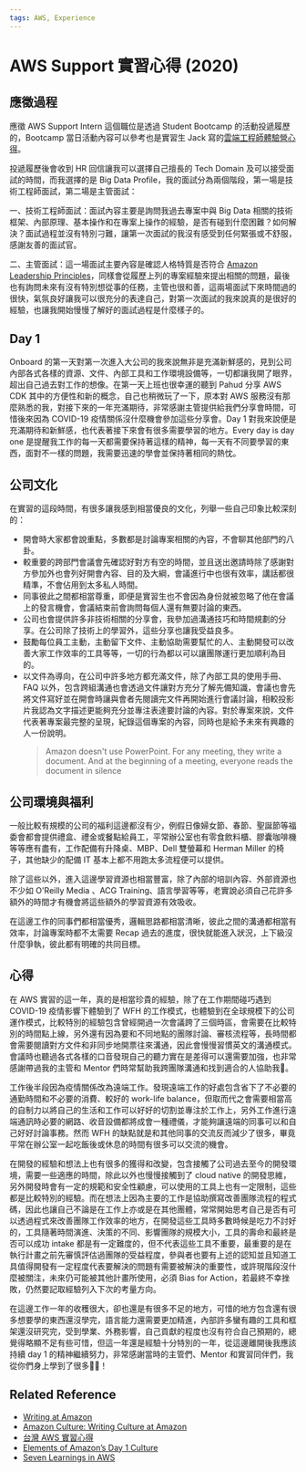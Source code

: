 ```yaml
---
tags: AWS, Experience
---
```

# AWS Support 實習心得 (2020)
## 應徵過程
應徵 AWS Support Intern 這個職位是透過 Student Bootcamp 的活動投遞履歷的，Bootcamp 當日活動內容可以參考也是實習生 Jack 寫的[雲端工程師體驗營心得](https://jackkuo.org/post/aws%E9%9B%B2%E7%AB%AF%E5%B7%A5%E7%A8%8B%E5%B8%AB%E9%AB%94%E9%A9%97%E7%87%9F%E5%BF%83%E5%BE%97/)。

投遞履歷後會收到 HR 回信讓我可以選擇自己擅長的 Tech Domain 及可以接受面試的時間，而我選擇的是 Big Data Profile，我的面試分為兩個階段，第一場是技術工程師面試，第二場是主管面試：

一、技術工程師面試：面試內容主要是詢問我過去專案中與 Big Data 相關的技術框架、內部原理、基本操作和在專案上操作的經驗，是否有碰到什麼困難？如何解決？面試過程並沒有特別刁難，讓第一次面試的我沒有感受到任何緊張或不舒服，感謝友善的面試官。

二、主管面試：這一場面試主要內容是確認人格特質是否符合 [Amazon Leadership Principles](https://aws.amazon.com/tw/careers/culture/)，同樣會從履歷上列的專案經驗來提出相關的問題，最後也有詢問未來有沒有特別想從事的任務，主管也很和善，這兩場面試下來時間過的很快，氣氛良好讓我可以很充分的表達自己，對第一次面試的我來說真的是很好的經驗，也讓我開始慢慢了解好的面試過程是什麼樣子的。


## Day 1
Onboard 的第一天對第一次進入大公司的我來說無非是充滿新鮮感的，見到公司內部各式各樣的資源、文件、內部工具和工作環境設備等，一切都讓我開了眼界，超出自己過去對工作的想像。在第一天上班也很幸運的聽到 Pahud 分享 AWS CDK 其中的方便性和新的概念，自己也稍微玩了一下，原本對 AWS 服務沒有那麼熟悉的我，對接下來的一年充滿期待，非常感謝主管提供給我們分享會時間，可惜後來因為 COVID-19 疫情關係沒什麼機會參加這些分享會。Day 1 對我來說便是充滿期待和新鮮感，也代表著接下來會有很多需要學習的地方。Every day is day one 是提醒我工作的每一天都需要保持著這樣的精神，每一天有不同要學習的東西，面對不一樣的問題，我需要迅速的學會並保持著相同的熱忱。

## 公司文化

在實習的這段時間，有很多讓我感到相當優良的文化，列舉一些自己印象比較深刻的：
- 開會時大家都會說重點，多數都是討論專案相關的內容，不會聊其他部門的八卦。
- 較重要的跨部門會議會先確認好對方有空的時間，並且送出邀請時除了感謝對方參加外也會列好開會內容、目的及大綱，會議進行中也很有效率，講話都很精準，不會佔用到太多私人時間。
- 同事彼此之間都相當尊重，即便是實習生也不會因為身份就被忽略了他在會議上的發言機會，會議結束前會詢問每個人還有無要討論的東西。
- 公司也會提供許多非技術相關的分享會，我參加過溝通技巧和時間規劃的分享。在公司除了技術上的學習外，這些分享也讓我受益良多。
- 鼓勵每位員工主動，主動留下文件、主動協助需要幫忙的人、主動開發可以改善大家工作效率的工具等等，一切的行為都以可以讓團隊運行更加順利為目的。
- 以文件為導向，在公司中許多地方都充滿文件，除了內部工具的使用手冊、FAQ 以外，包含跨組溝通也會透過文件讓對方充分了解先備知識，會議也會先將文件寫好並在開會時讓與會者先閱讀完文件再開始進行會議討論，相較投影片我認為文字描述更能夠充分並專注表達要討論的內容。對於專案來說，文件代表著專案最完整的呈現，紀錄這個專案的內容，同時也是給予未來有興趣的人一份說明。
    > Amazon doesn't use PowerPoint. For any meeting, they write a document. And at the beginning of a meeting, everyone reads the document in silence

## 公司環境與福利

一般比較有規模的公司的福利這邊都沒有少，例假日像婦女節、春節、聖誕節等福委會都會提供禮盒、禮金或餐點給員工，平常辦公室也有零食飲料櫃、膠囊咖啡機等等應有盡有，工作配備有升降桌、MBP、Dell 雙螢幕和 Herman Miller 的椅子，其他缺少的配備 IT 基本上都不用跑太多流程便可以提供。

除了這些以外，進入這邊學習資源也相當豐富，除了內部的培訓內容、外部資源也不少如 O'Reilly Media 、ACG Training、語言學習等等，老實說必須自己花許多額外的時間才有機會將這些額外的學習資源有效吸收。

在這邊工作的同事們都相當優秀，邏輯思路都相當清晰，彼此之間的溝通都相當有效率，討論專案時都不太需要 Recap 過去的進度，很快就能進入狀況，上下級沒什麼爭執，彼此都有明確的共同目標。

## 心得
 
在 AWS 實習的這一年，真的是相當珍貴的經驗，除了在工作期間碰巧遇到 COVID-19 疫情影響下體驗到了 WFH 的工作模式，也體驗到在全球規模下的公司運作模式，比較特別的經驗包含曾經開過一次會議跨了三個時區，會需要在比較特別的時間點上線，另外還有因為要和不同地點的團隊討論、審核流程等，長時間都會需要閱讀對方文件和非同步地開票往來溝通，因此會慢慢習慣英文的溝通模式。會議時也聽過各式各樣的口音發現自己的聽力實在是差得可以還需要加強，也非常感謝帶過我的主管和 Mentor 們時常幫助我跨團隊溝通和找到適合的人協助我🙏。


工作後半段因為疫情關係改為遠端工作。發現遠端工作的好處包含省下了不必要的通勤時間和不必要的消費、較好的 work-life balance，但取而代之會需要相當高的自制力以將自己的生活和工作可以好好的切割並專注於工作上，另外工作進行遠端通訊時必要的網路、收音設備都將成會一種禮儀，才能夠讓遠端的同事可以和自己好好討論事務。然而 WFH 的缺點就是和其他同事的交流反而減少了很多，畢竟平常在辦公室一起吃飯後或休息的時間有很多可以交流的機會。

在開發的經驗和想法上也有很多的獲得和改變，包含接觸了公司過去至今的開發環境，需要一些適應的時間，除此以外也慢慢接觸到了 cloud native 的開發思維，另外開發時會有一定的規範和安全性顧慮，可以使用的工具上也有一定限制，這些都是比較特別的經驗。而在想法上因為主要的工作是協助撰寫改善團隊流程的程式碼，因此也讓自己不論是在工作上亦或是在其他團體，常常開始思考自己是否有可以透過程式來改善團隊工作效率的地方，在開發這些工具時多數時候是吃力不討好的，工具隨著時間演進、決策的不同、影響團隊的規模大小，工具的壽命和最終是否可以成功 intake 都是有一定難度的，但不代表這些工具不重要，最重要的是在執行計畫之前先審慎評估過團隊的受益程度，參與者也要有上述的認知並且知道工具值得開發有一定程度代表要解決的問題有需要被解決的重要性，或許現階段沒什麼被關注，未來仍可能被其他計畫所使用，必須 Bias for Action，若最終不幸挫敗，仍然要記取經驗列入下次的考量方向。


在這邊工作一年的收穫很大，卻也還是有很多不足的地方，可惜的地方包含還有很多想要學的東西還沒學完，語言能力還需要更加精進，內部許多蠻有趣的工具和框架還沒研究完，受到學業、外務影響，自己貢獻的程度也沒有符合自己預期的，總覺得略顯不足有些可惜，但這一年還是經驗十分特別的一年，從這邊離開後我應該持續 day 1 的精神繼續努力，非常感謝當時的主管們、Mentor 和實習同伴們，我從你們身上學到了很多🙏🙏！

## Related Reference
- [Writing at Amazon](https://www.linkedin.com/pulse/writing-amazon-sudatta-gautham/)
- [Amazon Culture: Writing Culture at Amazon](https://www.youtube.com/watch?v=V32wRmx7kE0)
- [台灣 AWS 實習心得](https://jackkuo.org/post/%E5%8F%B0%E7%81%A3%E4%BA%9E%E9%A6%AC%E9%81%9C%E5%AF%A6%E7%BF%92%E5%BF%83%E5%BE%97/#%E9%9D%A2%E8%A9%A6)
- [Elements of Amazon’s Day 1 Culture](https://aws.amazon.com/executive-insights/content/how-amazon-defines-and-operationalizes-a-day-1-culture/?nc1=h_ls)
- [Seven Learnings in AWS](https://twitter.com/MustafaUTorun/status/1273046148979101696)
